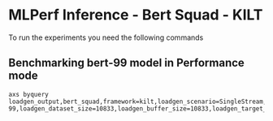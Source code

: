 # MLPerf Inference - Bert Squad - KILT

To run the experiments you need the following commands

## Benchmarking bert-99 model in Performance mode
```
axs byquery loadgen_output,bert_squad,framework=kilt,loadgen_scenario=SingleStream,loadgen_mode=PerformanceOnly,model_name=bert-99,loadgen_dataset_size=10833,loadgen_buffer_size=10833,loadgen_target_latency=7.0
```

